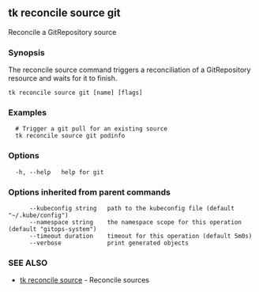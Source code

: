 ## tk reconcile source git

Reconcile a GitRepository source

### Synopsis

The reconcile source command triggers a reconciliation of a GitRepository resource and waits for it to finish.

```
tk reconcile source git [name] [flags]
```

### Examples

```
  # Trigger a git pull for an existing source
  tk reconcile source git podinfo

```

### Options

```
  -h, --help   help for git
```

### Options inherited from parent commands

```
      --kubeconfig string   path to the kubeconfig file (default "~/.kube/config")
      --namespace string    the namespace scope for this operation (default "gitops-system")
      --timeout duration    timeout for this operation (default 5m0s)
      --verbose             print generated objects
```

### SEE ALSO

* [tk reconcile source](tk_reconcile_source.md)	 - Reconcile sources

